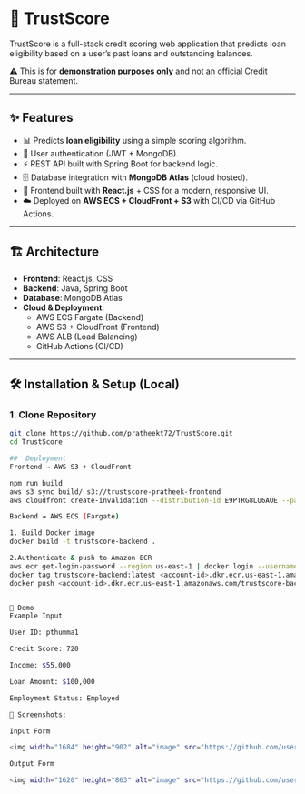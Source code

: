 # 🚀 TrustScore

TrustScore is a full-stack credit scoring web application that predicts loan eligibility based on a user’s past loans and outstanding balances.  

⚠️ This is for **demonstration purposes only** and not an official Credit Bureau statement.

---

## ✨ Features
- 📊 Predicts **loan eligibility** using a simple scoring algorithm.  
- 🔐 User authentication (JWT + MongoDB).  
- ⚡ REST API built with Spring Boot for backend logic.  
- 🗄️ Database integration with **MongoDB Atlas** (cloud hosted).  
- 🎨 Frontend built with **React.js** + CSS for a modern, responsive UI.  
- ☁️ Deployed on **AWS ECS + CloudFront + S3** with CI/CD via GitHub Actions.  

---

## 🏗️ Architecture
- **Frontend**: React.js, CSS  
- **Backend**: Java, Spring Boot  
- **Database**: MongoDB Atlas  
- **Cloud & Deployment**:  
  - AWS ECS Fargate (Backend)  
  - AWS S3 + CloudFront (Frontend)  
  - AWS ALB (Load Balancing)  
  - GitHub Actions (CI/CD)  

---

## 🛠️ Installation & Setup (Local)

### 1. Clone Repository
```bash
git clone https://github.com/pratheekt72/TrustScore.git
cd TrustScore

##  Deployment
Frontend → AWS S3 + CloudFront

npm run build
aws s3 sync build/ s3://trustscore-pratheek-frontend
aws cloudfront create-invalidation --distribution-id E9PTRG8LU6AOE --paths "/*"

Backend → AWS ECS (Fargate)

1. Build Docker image
docker build -t trustscore-backend .

2.Authenticate & push to Amazon ECR
aws ecr get-login-password --region us-east-1 | docker login --username AWS --password-stdin <account-id>.dkr.ecr.us-east-1.amazonaws.com
docker tag trustscore-backend:latest <account-id>.dkr.ecr.us-east-1.amazonaws.com/trustscore-backend:latest
docker push <account-id>.dkr.ecr.us-east-1.amazonaws.com/trustscore-backend:latest


🎥 Demo
Example Input

User ID: pthumma1

Credit Score: 720

Income: $55,000

Loan Amount: $100,000

Employment Status: Employed

📸 Screenshots:

Input Form

<img width="1684" height="902" alt="image" src="https://github.com/user-attachments/assets/38f5f4de-25d6-4185-9d2c-544a6c016842" />

Output Form

<img width="1620" height="863" alt="image" src="https://github.com/user-attachments/assets/3de572e1-fa51-4a5b-b2c1-679199a9b104" />






